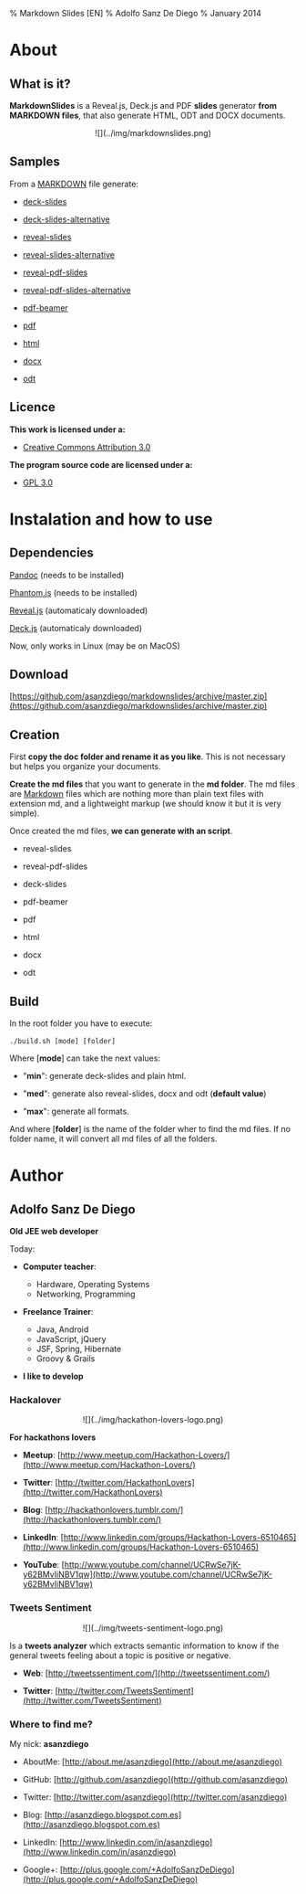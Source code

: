 % Markdown Slides [EN]
% Adolfo Sanz De Diego
% January 2014

# About

## What is it?

**MarkdownSlides** is a Reveal.js, Deck.js and PDF **slides** generator
  **from MARKDOWN files**, that also generate HTML, ODT and DOCX documents.

<div style="text-align:center">![](../img/markdownslides.png)</div>

## Samples

From a [MARKDOWN](https://raw.github.com/asanzdiego/markdownslides/master/doc/md/readme.md) file
  generate:

-  [deck-slides](http://asanzdiego.github.io/markdownslides/doc/export/readme-deck-slides.html)

-  [deck-slides-alternative](http://asanzdiego.github.io/markdownslides/doc/export/readme-deck-slides-alternative.html)

-  [reveal-slides](http://asanzdiego.github.io/markdownslides/doc/export/readme-reveal-slides.html)

-  [reveal-slides-alternative](http://asanzdiego.github.io/markdownslides/doc/export/readme-reveal-slides-alternative.html)

-  [reveal-pdf-slides](http://asanzdiego.github.io/markdownslides/doc/export/readme-reveal-slides.pdf)

-  [reveal-pdf-slides-alternative](http://asanzdiego.github.io/markdownslides/doc/export/readme-reveal-slides-alternative.pdf)

-  [pdf-beamer](http://asanzdiego.github.io/markdownslides/doc/export/readme-beamer.pdf)

-  [pdf](http://asanzdiego.github.io/markdownslides/doc/export/readme.pdf)

-  [html](http://asanzdiego.github.io/markdownslides/doc/export/readme.html)

-  [docx](http://asanzdiego.github.io/markdownslides/doc/export/readme.docx)

-  [odt](http://asanzdiego.github.io/markdownslides/doc/export/readme.odt)

## Licence

**This work is licensed under a:**

-  [Creative Commons Attribution 3.0](http://creativecommons.org/licenses/by-sa/3.0//)

**The program source code are licensed under a:**

-  [GPL 3.0](http://www.gnu.org/licenses/gpl.html)

# Instalation and how to use

## Dependencies

[Pandoc](http://johnmacfarlane.net/pandoc/) (needs to be installed)

[Phantom.js](http://phantomjs.org) (needs to be installed)

[Reveal.js](http://lab.hakim.se/reveal-js/#/) (automaticaly downloaded)

[Deck.js](http://imakewebthings.com/deck.js/) (automaticaly downloaded)

Now, only works in Linux (may be on MacOS)

## Download

[https://github.com/asanzdiego/markdownslides/archive/master.zip](https://github.com/asanzdiego/markdownslides/archive/master.zip)

## Creation

First **copy the doc folder and rename it as you like**. This is not necessary but
  helps you organize your documents.

**Create the md files** that you want to generate in the **md folder**.
  The md files are [Markdown](http://en.wikipedia.org/wiki/Markdown) files
  which are nothing more than plain text files with extension md,
  and a lightweight markup (we should know it but it is very simple).

Once created the md files, **we can generate with an script**.

-  reveal-slides

-  reveal-pdf-slides

-  deck-slides

-  pdf-beamer

-  pdf

-  html

-  docx

-  odt

## Build

In the root folder you have to execute:

~~~
./build.sh [mode] [folder]
~~~

Where [**mode**] can take the next values:

-  "**min**": generate deck-slides and plain html.

-  "**med**": generate also reveal-slides, docx and odt (**default value**)

-  "**max**": generate all formats.

And where [**folder**] is the name of the folder wher to find
  the md files. If no folder name, it will convert all md files of all the folders.

# Author

## Adolfo Sanz De Diego

**Old JEE web developer**

Today:

-  **Computer teacher**:

    - Hardware, Operating Systems
    - Networking, Programming

-  **Freelance Trainer**:

    - Java, Android
    - JavaScript, jQuery
    - JSF, Spring, Hibernate
    - Groovy & Grails

-  **I like to develop**

### Hackalover

<div style="text-align:center">![](../img/hackathon-lovers-logo.png)</div>

**For hackathons lovers**

-  **Meetup**: [http://www.meetup.com/Hackathon-Lovers/](http://www.meetup.com/Hackathon-Lovers/)

-  **Twitter**: [http://twitter.com/HackathonLovers](http://twitter.com/HackathonLovers)

-  **Blog**: [http://hackathonlovers.tumblr.com/](http://hackathonlovers.tumblr.com/)

-  **LinkedIn**: [http://www.linkedin.com/groups/Hackathon-Lovers-6510465](http://www.linkedin.com/groups/Hackathon-Lovers-6510465)

-  **YouTube**: [http://www.youtube.com/channel/UCRwSe7jK-y62BMvIiNBV1qw](http://www.youtube.com/channel/UCRwSe7jK-y62BMvIiNBV1qw)

### Tweets Sentiment

<div style="text-align:center">![](../img/tweets-sentiment-logo.png)</div>

Is a **tweets analyzer** which extracts semantic information to know
if the general tweets feeling about a topic is positive or negative.

-  **Web**: [http://tweetssentiment.com/](http://tweetssentiment.com/)

-  **Twitter**: [http://twitter.com/TweetsSentiment](http://twitter.com/TweetsSentiment)

### Where to find me?

My nick: **asanzdiego**

-  AboutMe:  [http://about.me/asanzdiego](http://about.me/asanzdiego)

-  GitHub:   [http://github.com/asanzdiego](http://github.com/asanzdiego)

-  Twitter:  [http://twitter.com/asanzdiego](http://twitter.com/asanzdiego)

-  Blog:     [http://asanzdiego.blogspot.com.es](http://asanzdiego.blogspot.com.es)

-  LinkedIn: [http://www.linkedin.com/in/asanzdiego](http://www.linkedin.com/in/asanzdiego)

-  Google+:  [http://plus.google.com/+AdolfoSanzDeDiego](http://plus.google.com/+AdolfoSanzDeDiego)
